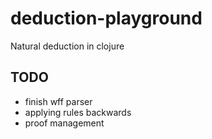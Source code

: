 # deduction-playground

Natural deduction in clojure

## TODO
* finish wff parser
* applying rules backwards
* proof management